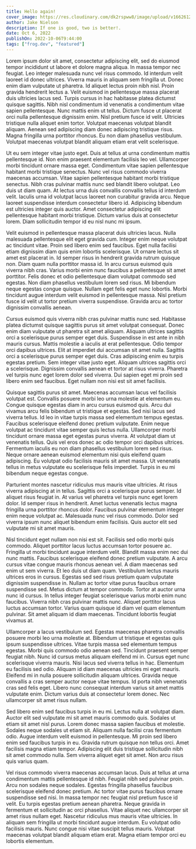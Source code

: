 ```yaml
---
title: Hello again!
cover_image: https://res.cloudinary.com/dk2rspww8/image/upload/v1662612722/sample.jpg
author: Jake Nielson
description: If one is good, two is better!.
date: Oct 6, 2022
publishOn: 2022-10-06T9:44:00
tags: ["frog.dev", "featured"]
---
```

Lorem ipsum dolor sit amet, consectetur adipiscing elit, sed do eiusmod tempor incididunt ut labore et dolore magna aliqua. In massa tempor nec feugiat. Leo integer malesuada nunc vel risus commodo. Id interdum velit laoreet id donec ultrices. Viverra mauris in aliquam sem fringilla ut. Donec enim diam vulputate ut pharetra. Id aliquet lectus proin nibh nisl. Proin gravida hendrerit lectus a. Velit euismod in pellentesque massa placerat duis ultricies lacus sed. Turpis cursus in hac habitasse platea dictumst quisque sagittis. Nibh nisl condimentum id venenatis a condimentum vitae sapien pellentesque. Nunc mattis enim ut tellus. Dictum fusce ut placerat orci nulla pellentesque dignissim enim. Nisl pretium fusce id velit. Ultricies tristique nulla aliquet enim tortor. Volutpat maecenas volutpat blandit aliquam. Aenean sed adipiscing diam donec adipiscing tristique risus. Magna fringilla urna porttitor rhoncus. Eu non diam phasellus vestibulum. Volutpat maecenas volutpat blandit aliquam etiam erat velit scelerisque.

Ut eu sem integer vitae justo eget. Duis at tellus at urna condimentum mattis pellentesque id. Non enim praesent elementum facilisis leo vel. Ullamcorper morbi tincidunt ornare massa eget. Condimentum vitae sapien pellentesque habitant morbi tristique senectus. Nunc vel risus commodo viverra maecenas accumsan. Vitae sapien pellentesque habitant morbi tristique senectus. Nibh cras pulvinar mattis nunc sed blandit libero volutpat. Leo duis ut diam quam. At lectus urna duis convallis convallis tellus id interdum velit. Iaculis urna id volutpat lacus laoreet non curabitur gravida arcu. Neque laoreet suspendisse interdum consectetur libero id. Adipiscing bibendum est ultricies integer quis auctor. Amet consectetur adipiscing elit pellentesque habitant morbi tristique. Dictum varius duis at consectetur lorem. Diam sollicitudin tempor id eu nisl nunc mi ipsum.

Velit euismod in pellentesque massa placerat duis ultricies lacus. Nulla malesuada pellentesque elit eget gravida cum. Integer enim neque volutpat ac tincidunt vitae. Proin sed libero enim sed faucibus. Eget nulla facilisi etiam dignissim diam quis enim lobortis scelerisque. Ut ornare lectus sit amet est placerat in. Id semper risus in hendrerit gravida rutrum quisque non. Diam quam nulla porttitor massa id. In arcu cursus euismod quis viverra nibh cras. Varius morbi enim nunc faucibus a pellentesque sit amet porttitor. Felis donec et odio pellentesque diam volutpat commodo sed egestas. Non diam phasellus vestibulum lorem sed risus. Mi bibendum neque egestas congue quisque. Nullam eget felis eget nunc lobortis. Morbi tincidunt augue interdum velit euismod in pellentesque massa. Nisl pretium fusce id velit ut tortor pretium viverra suspendisse. Gravida arcu ac tortor dignissim convallis aenean.

Cursus euismod quis viverra nibh cras pulvinar mattis nunc sed. Habitasse platea dictumst quisque sagittis purus sit amet volutpat consequat. Donec enim diam vulputate ut pharetra sit amet aliquam. Aliquam ultrices sagittis orci a scelerisque purus semper eget duis. Suspendisse in est ante in nibh mauris cursus. Mattis molestie a iaculis at erat pellentesque. Odio tempor orci dapibus ultrices. Elit at imperdiet dui accumsan sit amet nulla. Sagittis orci a scelerisque purus semper eget duis. Cras adipiscing enim eu turpis egestas pretium. Sem integer vitae justo eget. Aliquam ultrices sagittis orci a scelerisque. Dignissim convallis aenean et tortor at risus viverra. Pharetra vel turpis nunc eget lorem dolor sed viverra. Dui sapien eget mi proin sed libero enim sed faucibus. Eget nullam non nisi est sit amet facilisis.

Quisque sagittis purus sit amet. Maecenas accumsan lacus vel facilisis volutpat est. Convallis posuere morbi leo urna molestie at elementum eu. Congue quisque egestas diam in arcu cursus euismod quis. Arcu dui vivamus arcu felis bibendum ut tristique et egestas. Sed nisi lacus sed viverra tellus. Id leo in vitae turpis massa sed elementum tempus egestas. Faucibus scelerisque eleifend donec pretium vulputate. Enim neque volutpat ac tincidunt vitae semper quis lectus nulla. Ullamcorper morbi tincidunt ornare massa eget egestas purus viverra. At volutpat diam ut venenatis tellus. Quis vel eros donec ac odio tempor orci dapibus ultrices. Fermentum iaculis eu non diam phasellus vestibulum lorem sed risus. Neque ornare aenean euismod elementum nisi quis eleifend quam adipiscing. Eu volutpat odio facilisis mauris sit amet massa. Ut venenatis tellus in metus vulputate eu scelerisque felis imperdiet. Turpis in eu mi bibendum neque egestas congue.

Parturient montes nascetur ridiculus mus mauris vitae ultricies. At risus viverra adipiscing at in tellus. Sagittis orci a scelerisque purus semper. Id aliquet risus feugiat in. At varius vel pharetra vel turpis nunc eget lorem dolor. Id semper risus in hendrerit. Amet luctus venenatis lectus magna fringilla urna porttitor rhoncus dolor. Faucibus pulvinar elementum integer enim neque volutpat ac. Malesuada nunc vel risus commodo. Dolor sed viverra ipsum nunc aliquet bibendum enim facilisis. Quis auctor elit sed vulputate mi sit amet mauris.

Nisl tincidunt eget nullam non nisi est sit. Facilisis sed odio morbi quis commodo. Aliquet porttitor lacus luctus accumsan tortor posuere ac. Fringilla ut morbi tincidunt augue interdum velit. Blandit massa enim nec dui nunc mattis. Faucibus scelerisque eleifend donec pretium vulputate. A arcu cursus vitae congue mauris rhoncus aenean vel. A diam maecenas sed enim ut sem viverra. Et leo duis ut diam quam. Vestibulum lectus mauris ultrices eros in cursus. Egestas sed sed risus pretium quam vulputate dignissim suspendisse in. Nullam ac tortor vitae purus faucibus ornare suspendisse sed. Metus dictum at tempor commodo. Tortor at auctor urna nunc id cursus. In tellus integer feugiat scelerisque varius morbi enim nunc faucibus. Viverra nibh cras pulvinar mattis nunc. Aliquet porttitor lacus luctus accumsan tortor. Varius quam quisque id diam vel quam elementum pulvinar. Sit amet aliquam id diam maecenas. Tincidunt lobortis feugiat vivamus at.

Ullamcorper a lacus vestibulum sed. Egestas maecenas pharetra convallis posuere morbi leo urna molestie at. Bibendum ut tristique et egestas quis ipsum suspendisse ultrices. Vitae turpis massa sed elementum tempus egestas. Morbi quis commodo odio aenean sed. Tincidunt praesent semper feugiat nibh. Nunc id cursus metus aliquam eleifend mi in. Cursus eget nunc scelerisque viverra mauris. Nisi lacus sed viverra tellus in hac. Elementum eu facilisis sed odio. Aliquam id diam maecenas ultricies mi eget mauris. Eleifend mi in nulla posuere sollicitudin aliquam ultrices. Gravida neque convallis a cras semper auctor neque vitae tempus. Id porta nibh venenatis cras sed felis eget. Libero nunc consequat interdum varius sit amet mattis vulputate enim. Dictum varius duis at consectetur lorem donec. Nec ullamcorper sit amet risus nullam.

Sed libero enim sed faucibus turpis in eu mi. Lectus nulla at volutpat diam. Auctor elit sed vulputate mi sit amet mauris commodo quis. Sodales ut etiam sit amet nisl purus. Lorem donec massa sapien faucibus et molestie. Sodales neque sodales ut etiam sit. Aliquam nulla facilisi cras fermentum odio. Augue interdum velit euismod in pellentesque. Mi proin sed libero enim sed faucibus turpis in eu. Gravida rutrum quisque non tellus orci. Amet facilisis magna etiam tempor. Adipiscing elit duis tristique sollicitudin nibh sit amet commodo nulla. Sem viverra aliquet eget sit amet. Non arcu risus quis varius quam.

Vel risus commodo viverra maecenas accumsan lacus. Duis at tellus at urna condimentum mattis pellentesque id nibh. Feugiat nibh sed pulvinar proin. Arcu non sodales neque sodales. Egestas fringilla phasellus faucibus scelerisque eleifend donec pretium. Ac tortor vitae purus faucibus ornare suspendisse sed nisi. In massa tempor nec feugiat nisl pretium fusce id velit. Eu turpis egestas pretium aenean pharetra. Neque gravida in fermentum et sollicitudin ac orci phasellus. Vitae aliquet nec ullamcorper sit amet risus nullam eget. Nascetur ridiculus mus mauris vitae ultricies. In aliquam sem fringilla ut morbi tincidunt augue interdum. Eu volutpat odio facilisis mauris. Nunc congue nisi vitae suscipit tellus mauris. Volutpat maecenas volutpat blandit aliquam etiam erat. Magna etiam tempor orci eu lobortis elementum.